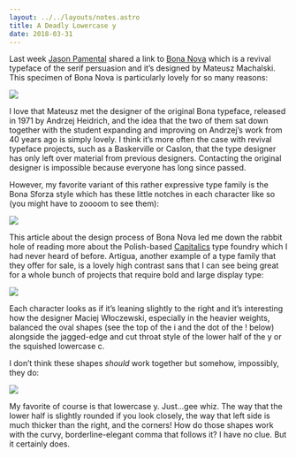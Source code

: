 ```yaml
---
layout: ../../layouts/notes.astro
title: A Deadly Lowercase y
date: 2018-03-31
---
```


Last week [Jason Pamental](https://twitter.com/jpamental) shared a link to [Bona Nova](https://typography.guru/list/best-freeware-fonts/bona-nova/) which is a revival typeface of the serif persuasion and it’s designed by Mateusz Machalski. This specimen of Bona Nova is particularly lovely for so many reasons:

![](https://buttondown.s3.us-west-2.amazonaws.com/images/05b2c354-e167-43ff-bec6-25dea4a34799.gif)

I love that Mateusz met the designer of the original Bona typeface, released in 1971 by Andrzej Heidrich, and the idea that the two of them sat down together with the student expanding and improving on Andrzej’s work from 40 years ago is simply lovely. I think it’s more often the case with revival typeface projects, such as a Baskerville or Caslon, that the type designer has only left over material from previous designers. Contacting the original designer is impossible because everyone has long since passed.

However, my favorite variant of this rather expressive type family is the Bona Sforza style which has these little notches in each character like so (you might have to zoooom to see them):

![](https://buttondown.s3.us-west-2.amazonaws.com/images/8206a3a3-83d1-4b82-aaac-33cb0be7e81f.png)

This article about the design process of Bona Nova led me down the rabbit hole of reading more about the Polish-based [Capitalics](https://capitalics.wtf/en/about) type foundry which I had never heard of before. Artigua, another example of a type family that they offer for sale, is a lovely high contrast sans that I can see being great for a whole bunch of projects that require bold and large display type:

![](https://buttondown.s3.us-west-2.amazonaws.com/images/de7d740b-31ff-4338-a9aa-14beab82c14c.png)

Each character looks as if it’s leaning slightly to the right and it’s interesting how the designer Maciej Włoczewski, especially in the heavier weights, balanced the oval shapes (see the top of the i and the dot of the ! below) alongside the jagged-edge and cut throat style of the lower half of the y or the squished lowercase c.

I don’t think these shapes _should_ work together but somehow, impossibly, they do:

![](https://buttondown.s3.us-west-2.amazonaws.com/images/1c52aefa-41a9-453f-a5b1-0d6ed37ed72e.png)

My favorite of course is that lowercase y. Just...gee whiz. The way that the lower half is slightly rounded if you look closely, the way that left side is much thicker than the right, and the corners! How do those shapes work with the curvy, borderline-elegant comma that follows it? I have no clue. But it certainly does.
